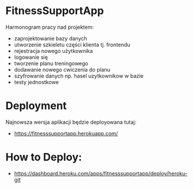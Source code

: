 # FitnessSupportApp

Harmonogram pracy nad projektem:
- zaprojektowanie bazy danych
- utworzenie szkieletu części klienta tj. frontendu
- rejestracja nowego użytkownika
- logowanie się
- tworzenie planu treningowego
- dodawanie nowego cwiczenia do planu
- szyfrowanie danych np. hasel uzytkownikow w bazie
- testy jednostkowe

# Deployment

Najnowsza wersja aplikacji będzie deployowana tutaj:
- https://fitnesssupportapp.herokuapp.com/

# How to Deploy:
- https://dashboard.heroku.com/apps/fitnesssupportapp/deploy/heroku-git
